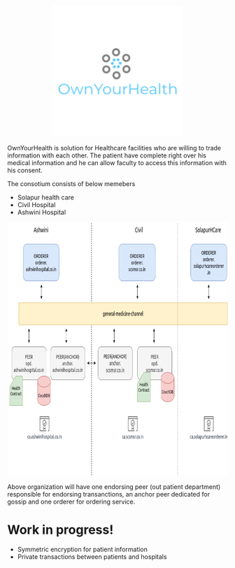 
<p align="center">
  <img width="300" height="300" src="https://raw.githubusercontent.com/ashishbabar/ownyourhealth/main/logo_200x200.png">
</p>

OwnYourHealth is solution for Healthcare facilities who are willing to trade information with each other. The patient have complete right over his medical information and he can allow faculty to access this information with his consent.

The consotium consists of below memebers
  - Solapur health care
  - Civil Hospital
  - Ashwini Hospital
<p align="center">
  <img width="800" height="580" src="https://github.com/ashishbabar/ownyourhealth/blob/main/network-diagram.png">
</p>

Above organization will have one endorsing peer (out patient department) responsible for endorsing transanctions, an anchor peer dedicated for gossip and one orderer for ordering service.

# Work in progress!

  - Symmetric encryption for patient information
  - Private transactions between patients and hospitals

